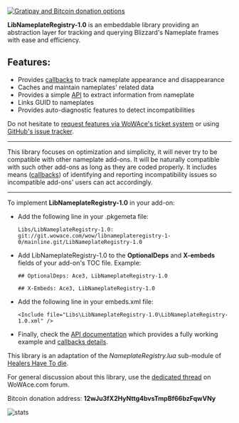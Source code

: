 [![Gratipay and Bitcoin donation options](http://img.shields.io/gratipay/2072.svg)](https://www.gratipay.com/2072/)

**LibNameplateRegistry-1.0** is an embeddable library providing an abstraction layer for tracking and querying Blizzard's Nameplate frames with ease and efficiency.

Features:
---------
- Provides [callbacks][callbacks] to track nameplate appearance and disappearance
- Caches and maintain nameplates' related data
- Provides a simple [API][api] to extract information from nameplate
- Links GUID to nameplates
- Provides auto-diagnostic features to detect incompatibilities

Do not hesitate to [request features via WoWAce's ticket system][tickets] or using
[GitHub's issue tracker][issues].


* * * * *

This library focuses on optimization and simplicity, it will never try to
be compatible with other nameplate add-ons. It will be naturally compatible
with such other add-ons as long as they are coded properly. It includes means
([callbacks][callbacks]) of identifying and reporting incompatibility issues
so incompatible add-ons' users can act accordingly.

* * * * *

To implement **LibNameplateRegistry-1.0** in your add-on:

- Add the following line in your .pkgemeta file:

    `Libs/LibNameplateRegistry-1.0: git://git.wowace.com/wow/libnameplateregistry-1-0/mainline.git/LibNameplateRegistry-1.0`

- Add LibNameplateRegistry-1.0 to the **OptionalDeps** and **X-embeds** fields of your add-on's TOC file. Example:

    `## OptionalDeps: Ace3, LibNameplateRegistry-1.0`

    `## X-Embeds: Ace3, LibNameplateRegistry-1.0`

- Add the following line in your embeds.xml file:

    `<Include file="Libs\LibNameplateRegistry-1.0\LibNameplateRegistry-1.0.xml" />`

- Finally, check the [API documentation][api] which provides a fully working example and [callbacks details][callbacks].




This library is an adaptation of the *NameplateRegistry.lua* sub-module of [Healers Have To die][HHTD].


For general discussion about this library, use the [dedicated thread][forum] on WoWAce.com forum.



Bitcoin donation address: **12wJu3fX2HyNttg4bvsTmpBf66bzFqwVNy**

![stats](http://www.2072productions.com/to/libnameplateregistrystat.gif)

[tickets]: http://www.wowace.com/addons/libnameplateregistry-1-0/tickets/
[issues]: https://github.com/2072/LibNameplateRegistry-1.0/issues
[api]: http://www.wowace.com/addons/libnameplateregistry-1-0/pages/api/
[callbacks]: http://www.wowace.com/addons/libnameplateregistry-1-0/pages/callbacks/
[HHTD]: http://www.wowace.com/addons/healers-have-to-die/
[forum]: http://forums.wowace.com/showthread.php?t=20676


